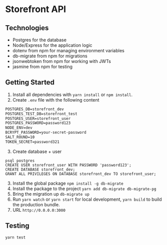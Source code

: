 # Storefront API

## Technologies
- Postgres for the database
- Node/Express for the application logic
- dotenv from npm for managing environment variables
- db-migrate from npm for migrations
- jsonwebtoken from npm for working with JWTs
- jasmine from npm for testing

## Getting Started
1. Install all dependencies with `yarn install` or `npm install`.
2. Create `.env` file with the following content
```POSTGRES_HOST=127.0.0.1
POSTGRES_DB=storefront_dev
POSTGRES_TEST_DB=storefront_test
POSTGRES_USER=storefront_user
POSTGRES_PASSWORD=password123
NODE_ENV=dev
BCRYPT_PASSWORD=your-secret-password
SALT_ROUND=10
TOKEN_SECRET=password321
```
3. Create database + user
```
psql postgres
CREATE USER storefront_user WITH PASSWORD 'password123';
CREATE DATABASE storefront_dev;
GRANT ALL PRIVILEGES ON DATABASE storefront_dev TO storefront_user;
```
3. Install the global package `npm install -g db-migrate`
4. Install the package to the project `yarn add db-migrate db-migrate-pg`
5. Bring the migration up `db-migrate up`
6. Run `yarn watch` or `yarn start` for local development, `yarn build` to build the production bundle.
7. URL `http://0.0.0.0:3000`

## Testing
`yarn test`
